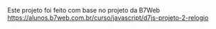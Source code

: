 Este projeto foi feito com base no projeto da B7Web https://alunos.b7web.com.br/curso/javascript/d7js-projeto-2-relogio